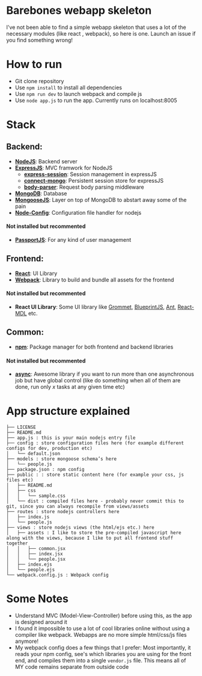 # Barebones webapp skeleton

I've not been able to find a simple webapp skeleton that uses a lot of the necessary modules (like react , webpack), so here is one. Launch an issue if you find something wrong! 

# How to run
- Git clone repository
- Use `npm install` to install all dependencies
- Use `npm run dev` to launch webpack and compile js
- Use `node app.js` to run the app. Currently runs on localhost:8005

# Stack
## Backend: 
- **[NodeJS](https://nodejs.org/en/)**: Backend server 
- **[ExpressJS](http://expressjs.com)**: MVC framwork for NodeJS
  - **[express-session](https://github.com/expressjs/session)**: Session management in expressJS
  - **[connect-mongo](https://github.com/jdesboeufs/connect-mongo)**: Persistent session store for expressJS
  - **[body-parser](https://github.com/expressjs/body-parser)**: Request body parsing middleware
- **[MongoDB](https://www.mongodb.com)**: Database
- **[MongooseJS](http://mongoosejs.com)**: Layer on top of MongoDB to abstart away some of the pain
- **[Node-Config](https://github.com/lorenwest/node-config)**: Configuration file handler for nodejs

#### Not installed but recommented
- **[PassportJS](http://passportjs.org)**: For any kind of user management

## Frontend:
- **[React](https://facebook.github.io/react/)**: UI Library
- **[Webpack](https://webpack.github.io)**: Library to build and bundle all assets for the frontend

#### Not installed but recommented
- **React UI Library**: Some UI library like [Grommet](https://grommet.github.io), [BlueprintJS](http://blueprintjs.com), [Ant](https://ant.design), [React-MDL](https://react-mdl.github.io/react-mdl/) etc.

## Common:
- **[npm](https://npmjs.com)**: Package manager for both frontend and backend libraries

#### Not installed but recommented
- **[async](http://caolan.github.io/async/docs.html#queue)**: Awesome library if you want to run more than one asynchronous job but have global control (like do something when all of them are done, run only _x_ tasks at any given time etc)

# App structure explained
```
├── LICENSE
├── README.md
├── app.js : this is your main nodejs entry file
├── config : store configuration files here (for example different configs for dev, production etc)
│   └── default.json
├── models : store mongoose schema’s here
│   └── people.js
├── package.json : npm config
├── public : : store static content here (for example your css, js files etc)
│   ├── README.md
│   ├── css
│   │   └── sample.css
│   └── dist : compiled files here - probably never commit this to git, since you can always recompile from views/assets
├── routes : store nodejs controllers here
│   ├── index.js
│   └── people.js
├── views : store nodejs views (the html/ejs etc.) here
│   ├── assets : I like to store the pre-compiled javascript here along with the views, because I like to put all frontend stuff together 
│   │   ├── common.jsx
│   │   ├── index.jsx
│   │   └── people.jsx
│   ├── index.ejs
│   └── people.ejs
└── webpack.config.js : Webpack config
```

# Some Notes
- Understand MVC (Model-View-Controller) before using this, as the app is designed around it
- I found it impossible to use a lot of cool libraries online without using a compiler like webpack. Webapps are no more simple html/css/js files anymore!
- My webpack config does a few things that I prefer: Most importantly, it reads your npm config, see's which libraries you are using for the front end, and compiles them into a single `vendor.js` file. This means all of MY code remains separate from outside code
